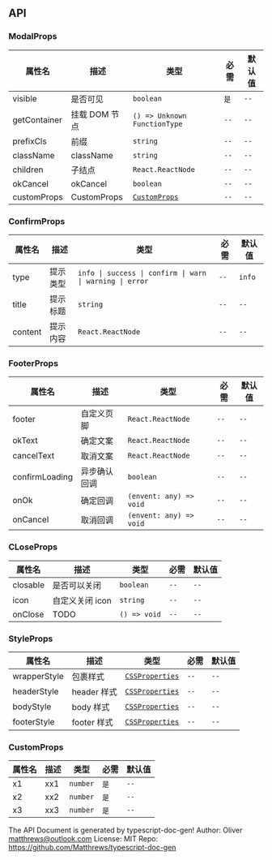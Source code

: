 ## API

### ModalProps

| 属性名       | 描述          | 类型                                       | 必需            | 默认值          |
| ------------ | ------------- | ------------------------------------------ | --------------- | --------------- |
| visible      | 是否可见      | <code>boolean</code>                       | <code>是</code> | <code>--</code> |
| getContainer | 挂载 DOM 节点 | <code>() => Unknown FunctionType</code>    | <code>--</code> | <code>--</code> |
| prefixCls    | 前缀          | <code>string</code>                        | <code>--</code> | <code>--</code> |
| className    | className     | <code>string</code>                        | <code>--</code> | <code>--</code> |
| children     | 子结点        | <code>React.ReactNode</code>               | <code>--</code> | <code>--</code> |
| okCancel     | okCancel      | <code>boolean</code>                       | <code>--</code> | <code>--</code> |
| customProps  | CustomProps   | <code>[CustomProps](###CustomProps)</code> | <code>--</code> | <code>--</code> |

### ConfirmProps

| 属性名  | 描述     | 类型                                                                | 必需            | 默认值            |
| ------- | -------- | ------------------------------------------------------------------- | --------------- | ----------------- |
| type    | 提示类型 | <code>info \| success \| confirm \| warn \| warning \| error</code> | <code>--</code> | <code>info</code> |
| title   | 提示标题 | <code>string</code>                                                 | <code>--</code> | <code>--</code>   |
| content | 提示内容 | <code>React.ReactNode</code>                                        | <code>--</code> | <code>--</code>   |

### FooterProps

| 属性名         | 描述         | 类型                               | 必需            | 默认值          |
| -------------- | ------------ | ---------------------------------- | --------------- | --------------- |
| footer         | 自定义页脚   | <code>React.ReactNode</code>       | <code>--</code> | <code>--</code> |
| okText         | 确定文案     | <code>React.ReactNode</code>       | <code>--</code> | <code>--</code> |
| cancelText     | 取消文案     | <code>React.ReactNode</code>       | <code>--</code> | <code>--</code> |
| confirmLoading | 异步确认回调 | <code>boolean</code>               | <code>--</code> | <code>--</code> |
| onOk           | 确定回调     | <code>(envent: any) => void</code> | <code>--</code> | <code>--</code> |
| onCancel       | 取消回调     | <code>(envent: any) => void</code> | <code>--</code> | <code>--</code> |

### CLoseProps

| 属性名   | 描述            | 类型                    | 必需            | 默认值          |
| -------- | --------------- | ----------------------- | --------------- | --------------- |
| closable | 是否可以关闭    | <code>boolean</code>    | <code>--</code> | <code>--</code> |
| icon     | 自定义关闭 icon | <code>string</code>     | <code>--</code> | <code>--</code> |
| onClose  | TODO            | <code>() => void</code> | <code>--</code> | <code>--</code> |

### StyleProps

| 属性名       | 描述        | 类型                                           | 必需            | 默认值          |
| ------------ | ----------- | ---------------------------------------------- | --------------- | --------------- |
| wrapperStyle | 包裹样式    | <code>[CSSProperties](###CSSProperties)</code> | <code>--</code> | <code>--</code> |
| headerStyle  | header 样式 | <code>[CSSProperties](###CSSProperties)</code> | <code>--</code> | <code>--</code> |
| bodyStyle    | body 样式   | <code>[CSSProperties](###CSSProperties)</code> | <code>--</code> | <code>--</code> |
| footerStyle  | footer 样式 | <code>[CSSProperties](###CSSProperties)</code> | <code>--</code> | <code>--</code> |

### CustomProps

| 属性名 | 描述 | 类型                | 必需            | 默认值          |
| ------ | ---- | ------------------- | --------------- | --------------- |
| x1     | xx1  | <code>number</code> | <code>是</code> | <code>--</code> |
| x2     | xx2  | <code>number</code> | <code>是</code> | <code>--</code> |
| x3     | xx3  | <code>number</code> | <code>是</code> | <code>--</code> |

The API Document is generated by typescript-doc-gen!
Author: Oliver <matthrews@outlook.com>
License: MIT
Repo: https://github.com/Matthrews/typescript-doc-gen
